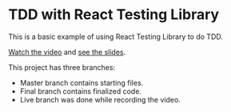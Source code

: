 # TDD with React Testing Library

This is a basic example of using React Testing Library to do TDD.

[Watch the video](http://garystorey.com/2019/08/22/tdd-with-react-testing-library/) and [see the slides](https://docs.google.com/presentation/d/14K759d4-xM7g6cTbuo8wmuTteR_KUCPvcQIuK8lchW4/edit?usp=sharing).

This project has three branches:
- Master branch contains starting files.
- Final branch contains finalized code.
- Live branch was done while recording the video.

